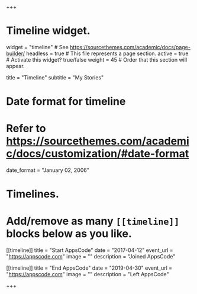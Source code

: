 +++
# Timeline widget.
widget = "timeline"  # See https://sourcethemes.com/academic/docs/page-builder/
headless = true  # This file represents a page section.
active = true  # Activate this widget? true/false
weight = 45  # Order that this section will appear.

title = "Timeline"
subtitle = "My Stories"

# Date format for timeline
#   Refer to https://sourcethemes.com/academic/docs/customization/#date-format
date_format = "January 02, 2006"

# Timelines.
#   Add/remove as many `[[timeline]]` blocks below as you like.
[[timeline]]
  title = "Start AppsCode"
  date = "2017-04-12"
  event_url = "https://appscode.com"
  image = ""
  description = "Joined AppsCode"

[[timeline]]
  title = "End AppsCode"
  date = "2019-04-30"
  event_url = "https://appscode.com"
  image = ""
  description = "Left AppsCode"

+++
